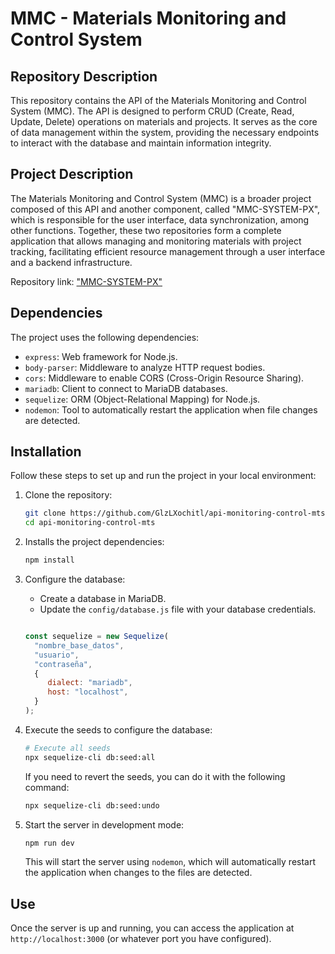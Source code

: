 # MMC - Materials Monitoring and Control System

## Repository Description

This repository contains the API of the Materials Monitoring and Control System (MMC). The API is designed to perform CRUD (Create, Read, Update, Delete) operations on materials and projects. It serves as the core of data management within the system, providing the necessary endpoints to interact with the database and maintain information integrity.

## Project Description 

The Materials Monitoring and Control System (MMC) is a broader project composed of this API and another component, called "MMC-SYSTEM-PX", which is responsible for the user interface, data synchronization, among other functions. Together, these two repositories form a complete application that allows managing and monitoring materials with project tracking, facilitating efficient resource management through a user interface and a backend infrastructure.

Repository link: ["MMC-SYSTEM-PX"](https://github.com/pacodelarosajza/MMC-SYSTEM-PX.git)

## Dependencies

The project uses the following dependencies:

- `express`: Web framework for Node.js.
- `body-parser`: Middleware to analyze HTTP request bodies.
- `cors`: Middleware to enable CORS (Cross-Origin Resource Sharing).
- `mariadb`: Client to connect to MariaDB databases.
- `sequelize`: ORM (Object-Relational Mapping) for Node.js.
- `nodemon`: Tool to automatically restart the application when file changes are detected.

## Installation

Follow these steps to set up and run the project in your local environment:

1. Clone the repository:

   ```sh
   git clone https://github.com/GlzLXochitl/api-monitoring-control-mts.git
   cd api-monitoring-control-mts
   ```

2. Installs the project dependencies:

   ```sh
   npm install
   ```

3. Configure the database:

   - Create a database in MariaDB.
   - Update the `config/database.js` file with your database credentials.

   ```javascript

   const sequelize = new Sequelize(
     "nombre_base_datos",
     "usuario",
     "contraseña",
     {
        dialect: "mariadb",
        host: "localhost",
     }
   );

   ```

4. Execute the seeds to configure the database:

   ```sh
   # Execute all seeds
   npx sequelize-cli db:seed:all
   ```

   If you need to revert the seeds, you can do it with the following command:

   ```sh
   npx sequelize-cli db:seed:undo
   ```

5. Start the server in development mode:

   ```sh
   npm run dev
   ```

   This will start the server using `nodemon`, which will automatically restart the application when changes to the files are detected.

## Use

Once the server is up and running, you can access the application at `http://localhost:3000` (or whatever port you have configured).
